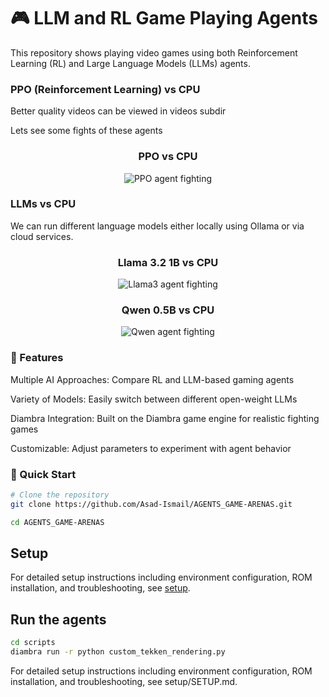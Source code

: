 # 🎮 LLM and RL Game Playing Agents
This repository shows playing video games using both Reinforcement Learning (RL) and Large Language Models (LLMs) agents. 


### PPO (Reinforcement Learning) vs CPU

Better quality videos can be viewed in videos subdir

Lets see some fights of these agents

<div align="center">
  <h3>PPO vs CPU</h3>
  <img src="videos/ppo_224.gif" alt="PPO agent fighting" >
</div>

### LLMs vs CPU

We can run different language models either locally using Ollama or via cloud services.
<div align="center">
  <h3>Llama 3.2 1B vs CPU</h3>
  <img src="videos/llama3_224.gif" alt="Llama3 agent fighting">
  <h3>Qwen 0.5B vs CPU</h3>
  <img src="videos/qwen_224.gif" alt="Qwen agent fighting" >
</div>

### 🚀 Features

Multiple AI Approaches: Compare RL and LLM-based gaming agents

Variety of Models: Easily switch between different open-weight LLMs

Diambra Integration: Built on the Diambra game engine for realistic fighting games

Customizable: Adjust parameters to experiment with agent behavior

### 🔧 Quick Start

```bash
# Clone the repository
git clone https://github.com/Asad-Ismail/AGENTS_GAME-ARENAS.git

cd AGENTS_GAME-ARENAS
```



## Setup 


For detailed setup instructions including environment configuration, ROM installation, and troubleshooting, see [setup](setup/SETUP.md).


## Run the agents
 

```bash
cd scripts
diambra run -r python custom_tekken_rendering.py
```

For detailed setup instructions including environment configuration, ROM installation, and troubleshooting, see setup/SETUP.md.

